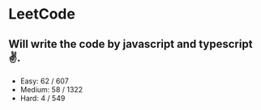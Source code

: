 # LeetCode

## Will write the code by javascript and typescript✌.

- Easy: 62 / 607
- Medium: 58 / 1322
- Hard: 4 / 549
